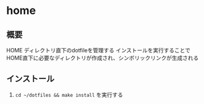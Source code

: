 # home

## 概要
HOME ディレクトリ直下のdotfileを管理する
インストールを実行することでHOME直下に必要なディレクトリが作成され、シンボリックリンクが生成される

## インストール
1. `cd ~/dotfiles && make install` を実行する
